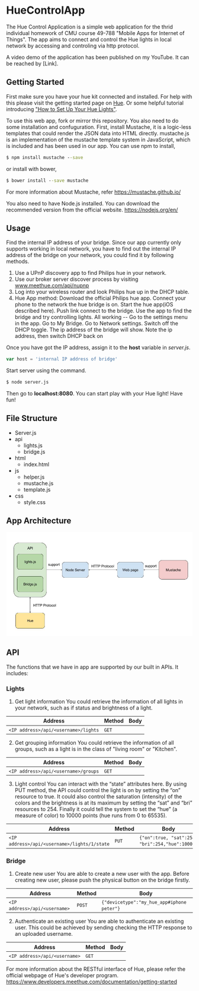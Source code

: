 # HueControlApp

The Hue Control Application is a simple web application for the thrid individual homework of CMU course 49-788 "Mobile Apps for Internet of Things". The app aims to connect and control the Hue lights in local network by accessing and controling via http protocol.

A video demo of the application has been published on my YouTube. It can be reached by [Link].

## Getting Started
First make sure you have your hue kit connected and installed. For help with this please visit the getting started page on [Hue](http://www2.meethue.com/en-gb/about-hue). Or some helpful tutorial introducing ["How to Set Up Your Hue Lights"](https://www.howtogeek.com/247500/how-to-set-up-your-philips-hue-lights/
).

To use this web app, fork or mirror this repository. You also need to do some installation and confuguration.
First, install Mustache, it is a logic-less templates that could render the JSON data into HTML directly.
mustache.js is an implementation of the mustache template system in JavaScript, which is included and has been used in our app.
You can use npm to install,
```bat
$ npm install mustache --save
```
or install with bower,
```bat
$ bower install --save mustache
```
For more information about Mustache, refer https://mustache.github.io/

You also need to have Node.js installed. You can download the recommended version from the official website. https://nodejs.org/en/

## Usage
Find the internal IP address of your bridge. Since our app currently only supports working in local network, you have to find out the internal IP address of the bridge on your network, you could find it by following methods.
1. Use a UPnP discovery app to find Philips hue in your network.
2. Use our broker server discover process by visiting www.meethue.com/api/nupnp
3. Log into your wireless router and look Philips hue up in the DHCP table.
4. Hue App method: Download the official Philips hue app. Connect your phone to the network the hue bridge is on. Start the hue app(iOS described here). Push link connect to the bridge. Use the app to find the bridge and try controlling lights. All working -- Go to the settings menu in the app. Go to My Bridge. Go to Network settings. Switch off the DHCP toggle. The ip address of the bridge will show. Note the ip address, then switch DHCP back on

Once you have got the IP address, assign it to the **host** variable in *server.js*.
```js
var host = 'internal IP address of bridge'
```
Start server using the command.
```bat
$ node server.js
```
Then go to **localhost:8080**. You can start play with your Hue light! Have fun!

## File Structure
* Server.js
* api
  * lights.js
  * bridge.js
* html
  * index.html
* js
  * helper.js
  * mustache.js
  * template.js
* css
  * style.css
  
## App Architecture
![Image](https://github.com/yixinx/HueControlApp/blob/master/HueControlArchitecture.jpg)
## API
The functions that we have in app are supported by our built in APIs. It includes:
### Lights
1. Get light information
You could retrieve the information of all lights in your network, such as if status and brightness of a light.

|Address           |Method            |   Body|
|---------------|---------------------|-------|
| `<IP address>/api/<username>/lights` |`GET`|       |

2. Get grouping information
You could retrieve the information of all groups, such as a light is in the class of "living room" or "Kitchen".

|Address           |Method            |   Body|
|---------------|---------------------|-------|
| `<IP address>/api/<username>/groups` |`GET`|       |

3. Light control
You can interact with the “state” attributes here. By using PUT method, the API could control the light is on by setting the “on” resource to true. It could also control the saturation (intensity) of the colors and the brightness is at its maximum by setting the “sat” and “bri” resources to 254. Finally it could tell the system to set the “hue” (a measure of color) to 10000 points (hue runs from 0 to 65535).

|Address           |Method            |   Body|
|---------------|---------------------|-------|
| `<IP address>/api/<username>/lights/1/state` |`PUT`| `{"on":true, "sat":254, "bri":254,"hue":10000}`      |

### Bridge
1. Create new user
You are able to create a new user with the app. Before creating new user, please push the physical button on the bridge firstly.

|Address                        |Method   |   Body                                      |
|-------------------------------|---------|---------------------------------------------|
| `<IP address>/api/<username>` |`POST`   |  `{"devicetype":"my_hue_app#iphone peter"}` |

2. Authenticate an existing user
You are able to authenticate an existing user. This could be achieved by sending checking the HTTP response to an uploaded username.

|Address           |Method            |   Body|
|---------------|---------------------|-------|
| `<IP address>/api/<username>` |`GET`|       |

For more information about the RESTful interface of Hue, please refer the official webpage of Hue's developer program.  https://www.developers.meethue.com/documentation/getting-started
